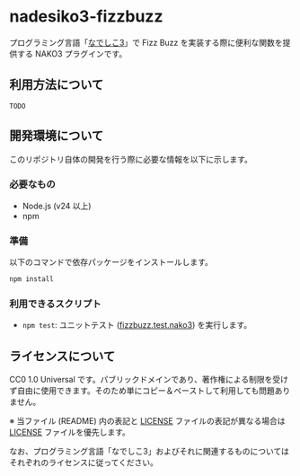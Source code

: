 # nadesiko3-fizzbuzz

プログラミング言語「[なでしこ3](https://github.com/kujirahand/nadesiko3)」で Fizz Buzz を実装する際に便利な関数を提供する NAKO3 プラグインです。

## 利用方法について

```
TODO
```

## 開発環境について

このリポジトリ自体の開発を行う際に必要な情報を以下に示します。

### 必要なもの

- Node.js (v24 以上)
- npm

### 準備

以下のコマンドで依存パッケージをインストールします。

```sh
npm install
```

### 利用できるスクリプト

- `npm test`: ユニットテスト ([fizzbuzz.test.nako3](fizzbuzz.test.nako3)) を実行します。

## ライセンスについて

CC0 1.0 Universal です。パブリックドメインであり、著作権による制限を受けず自由に使用できます。そのため単にコピー＆ペーストして利用しても問題ありません。

※ 当ファイル (README) 内の表記と [LICENSE](LICENSE) ファイルの表記が異なる場合は [LICENSE](LICENSE) ファイルを優先します。

なお、プログラミング言語「なでしこ3」およびそれに関連するものについてはそれぞれのライセンスに従ってください。
